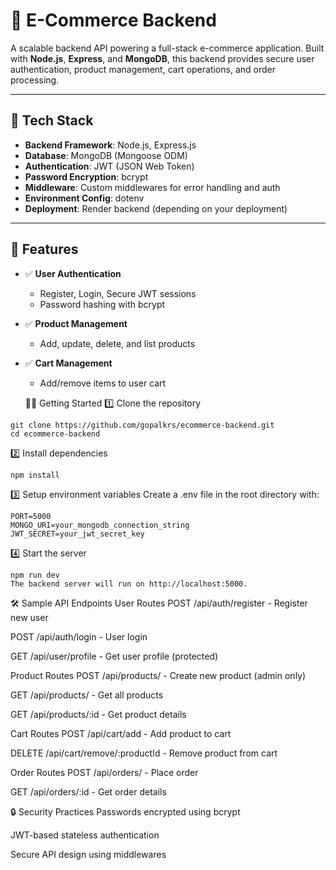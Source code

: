 # 🛒 E-Commerce Backend

A scalable backend API powering a full-stack e-commerce application. Built with **Node.js**, **Express**, and **MongoDB**, this backend provides secure user authentication, product management, cart operations, and order processing.

---

## 🚀 Tech Stack

- **Backend Framework**: Node.js, Express.js
- **Database**: MongoDB (Mongoose ODM)
- **Authentication**: JWT (JSON Web Token)
- **Password Encryption**: bcrypt
- **Middleware**: Custom middlewares for error handling and auth
- **Environment Config**: dotenv
- **Deployment**: Render backend (depending on your deployment)

---

## 🎯 Features

- ✅ **User Authentication**
  - Register, Login, Secure JWT sessions
  - Password hashing with bcrypt
- ✅ **Product Management**
  - Add, update, delete, and list products
- ✅ **Cart Management**
  - Add/remove items to user cart


  🏃‍♂️ Getting Started
1️⃣ Clone the repository
```
git clone https://github.com/gopalkrs/ecommerce-backend.git
cd ecommerce-backend
```
2️⃣ Install dependencies
```
npm install
```
3️⃣ Setup environment variables
Create a .env file in the root directory with:
```
PORT=5000
MONGO_URI=your_mongodb_connection_string
JWT_SECRET=your_jwt_secret_key
```
4️⃣ Start the server
```
npm run dev
The backend server will run on http://localhost:5000.
```

🛠 Sample API Endpoints
User Routes
POST /api/auth/register - Register new user

POST /api/auth/login - User login

GET /api/user/profile - Get user profile (protected)

Product Routes
POST /api/products/ - Create new product (admin only)

GET /api/products/ - Get all products

GET /api/products/:id - Get product details

Cart Routes
POST /api/cart/add - Add product to cart

DELETE /api/cart/remove/:productId - Remove product from cart

Order Routes
POST /api/orders/ - Place order

GET /api/orders/:id - Get order details

🔒 Security Practices
Passwords encrypted using bcrypt

JWT-based stateless authentication

Secure API design using middlewares

